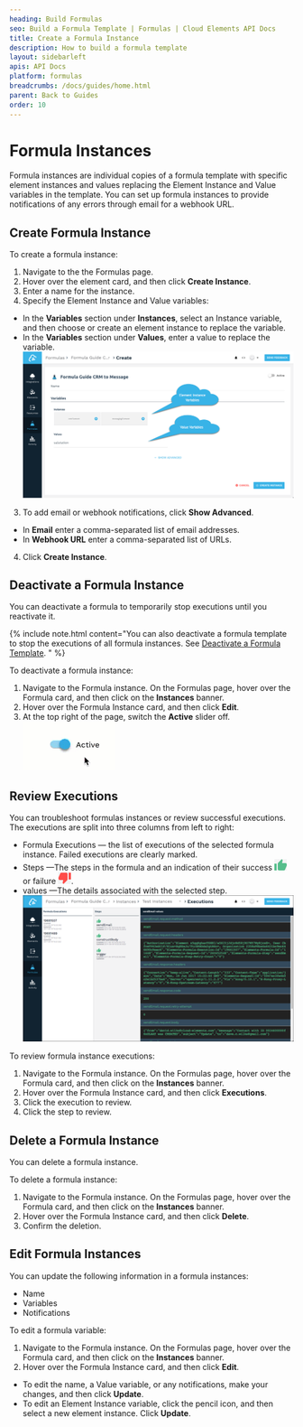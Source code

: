 ```yaml
---
heading: Build Formulas
seo: Build a Formula Template | Formulas | Cloud Elements API Docs
title: Create a Formula Instance
description: How to build a formula template
layout: sidebarleft
apis: API Docs
platform: formulas
breadcrumbs: /docs/guides/home.html
parent: Back to Guides
order: 10
---
```


# Formula Instances

Formula instances are individual copies of a formula template with specific element instances and values replacing the Element Instance and Value variables in the template. You can set up formula instances to provide notifications of any errors through email for a webhook URL.

## Create Formula Instance

To create a formula instance:

1. Navigate to the the Formulas page.
2. Hover over the element card, and then click **Create Instance**.
3. Enter a name for the instance.
4. Specify the Element Instance and Value variables:
  * In the **Variables** section under **Instances**,  select an Instance variable, and then choose or create an element instance to replace the variable.
  * In the **Variables** section under **Values**, enter a value to replace the variable.
  ![Variables](img/create-instance.png)
3. To add email or webhook notifications, click **Show Advanced**.
  * In **Email** enter a comma-separated list of email addresses.
  * In **Webhook URL** enter a comma-separated list of URLs.
4. Click **Create Instance**.

## Deactivate a Formula Instance

You can deactivate a formula to temporarily stop executions until you reactivate it.

{% include note.html content="You can also deactivate a formula template to stop the executions of all formula instances. See <a href=build-template/#deactivate-a-formula-template>Deactivate a Formula Template</a>. " %}

To deactivate a formula instance:

1. Navigate to the Formula instance. On the Formulas page, hover over the Formula card, and then click on the **Instances** banner.
2. Hover over the Formula Instance card, and then click **Edit**.
3. At the top right of the page, switch the **Active** slider off.
![Active](img/active.gif)


## Review Executions

You can troubleshoot formulas instances or review successful executions. The executions are split into three columns from left to right:

* Formula Executions &mdash; the list of executions of the selected formula instance. Failed executions are clearly marked.
* Steps &mdash;The steps in the formula and an indication of their success <img src="img/icon-step-success.png" alt="Success" class="inlineImage"> or failure <img src="img/icon-step-failure.png" alt="Failure" class="inlineImage">.
* values &mdash;The details associated with the selected step.
![Formula Instance Executions](img/instance-executions.png)

To review formula instance executions:

1. Navigate to the Formula instance. On the Formulas page, hover over the Formula card, and then click on the **Instances** banner.
2. Hover over the Formula Instance card, and then click **Executions**.
3. Click the execution to review.
4. Click the step to review.


## Delete a Formula Instance

You can delete a formula instance.

To delete a formula instance:

1. Navigate to the Formula instance. On the Formulas page, hover over the Formula card, and then click on the **Instances** banner.
2. Hover over the Formula Instance card, and then click **Delete**.
3. Confirm the deletion.

## Edit Formula Instances

You can update the following information in a formula instances:

* Name
* Variables
* Notifications

To edit a formula variable:

1. Navigate to the Formula instance. On the Formulas page, hover over the Formula card, and then click on the **Instances** banner.
2. Hover over the Formula Instance card, and then click **Edit**.
  * To edit the name, a Value variable, or any notifications, make your changes, and then click **Update**.
  * To edit an Element Instance variable, click the pencil icon, and then select a new element instance. Click **Update**.
